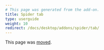 ```yaml
---
# This page was generated from the add-on.
title: Spider tab
type: userguide
weight: 10
redirect: /docs/desktop/addons/spider/tab/
---
```


This page was [moved](/docs/desktop/addons/spider/tab/).
